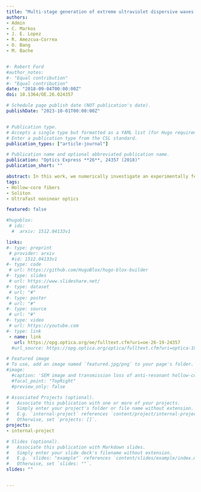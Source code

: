 ```yaml
---
title: "Multi-stage generation of extreme ultraviolet dispersive waves by tapering gas-filled hollow-core anti-resonant fibers"
authors:
- Admin
- C. Markos
- J. E. Lopez
- R. Amezcua-Correa
- O. Bang
- M. Bache


#- Robert Ford
#author_notes:
#- "Equal contribution"
#- "Equal contribution"
date: "2018-09-04T00:00:00Z"
doi: 10.1364/OE.26.024357

# Schedule page publish date (NOT publication's date).
publishDate: "2023-10-01T00:00:00Z"


# Publication type.
# Accepts a single type but formatted as a YAML list (for Hugo requirements).
# Enter a publication type from the CSL standard.
publication_types: ["article-journal"]

# Publication name and optional abbreviated publication name.
publication: "Optics Express **26**, 24357 (2018)"
publication_short: ""

abstract: In this work, we numerically investigate an experimentally feasible design of a tapered Ne-filled hollow-core anti-resonant fiber and we report multi-stage generation of dispersive waves (DWs) in the range 90–120 nm, well into the extreme ultraviolet (UV) region. The simulations assume a 800 nm pump pulse with 30 fs 10 µJ pulse energy, launched into a 9 bar Ne-filled fiber with a 34 µm initial core diameter that is then tapered to a 10 µm core diameter. The simulations were performed using a new model that provides a realistic description of both loss and dispersion of the resonant and anti-resonant spectral bands of the fiber, and also importantly includes the material loss of silica in the UV. We show that by first generating solitons that emit DWs in the far-UV region in the pre-taper section, optimization of the following taper structure can allow re-collision with the solitons and further up-conversion of the far-UV DWs to the extreme-UV with energies up to 190 nJ in the 90–120 nm range. This process provides a new way to generate light in the extreme-UV spectral range using relatively low gas pressure.
tags:
- Hollow-core fibers
- Soliton
- Ultrafast noninear optics

featured: false

#hugoblox:
 # ids:
  #  arxiv: 1512.04133v1

links:
#- type: preprint
 # provider: arxiv
  #id: 1512.04133v1
#- type: code
 # url: https://github.com/HugoBlox/hugo-blox-builder
#- type: slides
 # url: https://www.slideshare.net/
#- type: dataset
 # url: "#"
#- type: poster
 # url: "#"
#- type: source
 # url: "#"
#- type: video
 # url: https://youtube.com
#- type: link
 - name: link
   url: https://opg.optica.org/oe/fulltext.cfm?uri=oe-26-19-24357
  #url_source: https://opg.optica.org/optica/fulltext.cfm?uri=optica-10-10-1253

# Featured image
# To use, add an image named `featured.jpg/png` to your page's folder. 
#image:
  #caption: 'SEM image and transmission loss of anti-resonant hollow-core fiber'
  #focal_point: "TopRight"
  #preview_only: false

# Associated Projects (optional).
#   Associate this publication with one or more of your projects.
#   Simply enter your project's folder or file name without extension.
#   E.g. `internal-project` references `content/project/internal-project/index.md`.
#   Otherwise, set `projects: []`.
projects:
- internal-project

# Slides (optional).
#   Associate this publication with Markdown slides.
#   Simply enter your slide deck's filename without extension.
#   E.g. `slides: "example"` references `content/slides/example/index.md`.
#   Otherwise, set `slides: ""`.
slides: ""


---
```

